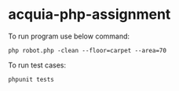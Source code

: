 # acquia-php-assignment

To run program use below command:

    php robot.php -clean --floor=carpet --area=70
    
To run test cases:

    phpunit tests
